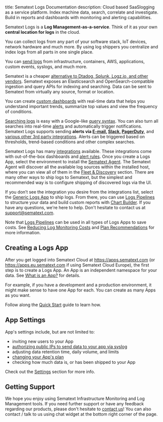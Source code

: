 title: Sematext Logs Documentation
description:  Cloud based SaaSlogging as a service platform. Index machine data, search, correlate and investigate. Build in reports and dashboards with monitoring and alerting capabilities.

Sematext Logs is a **Log Management-as-a-service**. Think of it as your own **central location for logs** in the cloud.

You can collect logs from any part of your software stack, IoT devices, network hardware and much more. By using log shippers you centralize and index logs from all parts in one single place.

You can [send logs](../logs/sending-log-events/) from infrastructure, containers, AWS, applications, custom events, syslogs, and much more.

Sematext is a cheaper [alternative to Dtadog, Splunk, Logz.io, and other vendors](https://sematext.com/resources/industry-comparisons/). Sematext exposes an Elasticsearch and OpenSearch-compatible ingestion and query APIs for indexing and searching. Data can be sent to Sematext from virtually any source, format or location.

You can create [custom dashboards](../dashboards) with real-time data that helps you understand important trends, summarize top values and view the frequency of conditions.

[Searching logs](./searching-log-events/) is easy with a Google-like [query syntax](./search-syntax). You can also turn all searches into real-time [alerts](../alerts/) and automatically trigger notifications. Sematext Logs supports sending **alerts via [E-mail](https://sematext.com/docs/integration/alerts-email-integration/), [Slack](https://sematext.com/docs/integration/alerts-slack-integration/), [PagerDuty](https://sematext.com/docs/integration/alerts-pagerduty-integration/)**, and [various other 3rd party integrations](https://sematext.com/docs/integration/#alerts-notifications). Alerts can be triggered based on thresholds, trend-based conditions and other complex searches.

Sematext Logs has many [integrations](https://sematext.com/docs/integration/) available. These integrations come with out-of-the-box dashboards and [alert rules](https://sematext.com/docs/guide/alerts-guide/). Once you create a Logs App, select the environment to install the [Sematext Agent](https://sematext.com/docs/agents/sematext-agent/). The Sematext Agent will discover all the available log sources within the installed host, where you can view all of them in the [Fleet & Discovery](https://sematext.com/docs/logs/discovery/intro/) section. There are many other ways to ship logs to Sematext, but the simplest and recommended way is to configure shipping of discovered logs via the UI.

If you don’t see the integration you desire from the integrations list, select the [Generic Logs App](https://sematext.com/docs/integration/generic-logs-integration/) to ship logs. From there, you can use [Logs Pipelines](https://sematext.com/docs/logs/pipelines/) to structure your data and build custom reports with [Chart Builder](https://sematext.com/docs/dashboards/chart-builder/). If you have any questions, we're here to help. Don't hesitate to contact us at support@sematext.com.

Note that [Logs Pipelines](https://sematext.com/docs/logs/pipelines/) can be used in all types of Logs Apps to save costs. See [Reducing Log Monitoring Costs](https://sematext.com/docs/logs/reduce-costs-with-pipelines/) and [Plan Recommendations](https://sematext.com/docs/logs/plan-recommendations/) for more information.

## Creating a Logs App

After you get logged into Sematext Cloud at <https://apps.sematext.com> (or <https://apps.eu.sematext.com> if using Sematext Cloud Europe), the first step is to create a Logs App. An App is an independent namespace for your data. See [What is an App?](https://sematext.com/docs/guide/app-guide/) for details.

For example, if you have a development and a production environment, it might make sense to have one App for each. You can create as many Apps as you want.

Follow along the [Quick Start](./quick-start) guide to learn how.

## App Settings

App's settings include, but are not limited to:

  - inviting new users to your App
  - [authorizing public IPs to send data to your app via syslog](../logs/authorizing-ips-for-syslog)
  - adjusting data retention time, daily volume, and limits
  - [changing your App's plan](../logs/faq/#plans-prices)
  - checking how much data is, or has been shipped to your App

Check out the [Settings](./settings) section for more info.

## Getting Support

We hope you enjoy using Sematext Infrastructure Monitoring and Log Management tools. If you need further support or have any feedback regarding our products, please don't hesitate to [contact us](mailto:support@sematext.com)! You can also contact / talk to us using chat widget at the bottom right corner of the page.
